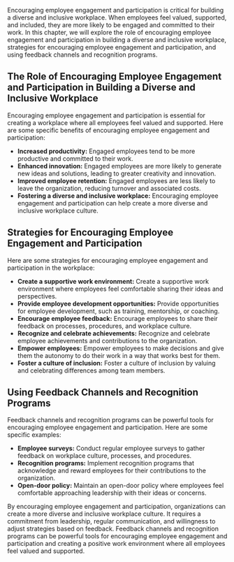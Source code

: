 
Encouraging employee engagement and participation is critical for building a diverse and inclusive workplace. When employees feel valued, supported, and included, they are more likely to be engaged and committed to their work. In this chapter, we will explore the role of encouraging employee engagement and participation in building a diverse and inclusive workplace, strategies for encouraging employee engagement and participation, and using feedback channels and recognition programs.

The Role of Encouraging Employee Engagement and Participation in Building a Diverse and Inclusive Workplace
-----------------------------------------------------------------------------------------------------------

Encouraging employee engagement and participation is essential for creating a workplace where all employees feel valued and supported. Here are some specific benefits of encouraging employee engagement and participation:

* **Increased productivity:** Engaged employees tend to be more productive and committed to their work.
* **Enhanced innovation:** Engaged employees are more likely to generate new ideas and solutions, leading to greater creativity and innovation.
* **Improved employee retention:** Engaged employees are less likely to leave the organization, reducing turnover and associated costs.
* **Fostering a diverse and inclusive workplace:** Encouraging employee engagement and participation can help create a more diverse and inclusive workplace culture.

Strategies for Encouraging Employee Engagement and Participation
----------------------------------------------------------------

Here are some strategies for encouraging employee engagement and participation in the workplace:

* **Create a supportive work environment:** Create a supportive work environment where employees feel comfortable sharing their ideas and perspectives.
* **Provide employee development opportunities:** Provide opportunities for employee development, such as training, mentorship, or coaching.
* **Encourage employee feedback:** Encourage employees to share their feedback on processes, procedures, and workplace culture.
* **Recognize and celebrate achievements:** Recognize and celebrate employee achievements and contributions to the organization.
* **Empower employees:** Empower employees to make decisions and give them the autonomy to do their work in a way that works best for them.
* **Foster a culture of inclusion:** Foster a culture of inclusion by valuing and celebrating differences among team members.

Using Feedback Channels and Recognition Programs
------------------------------------------------

Feedback channels and recognition programs can be powerful tools for encouraging employee engagement and participation. Here are some specific examples:

* **Employee surveys:** Conduct regular employee surveys to gather feedback on workplace culture, processes, and procedures.
* **Recognition programs:** Implement recognition programs that acknowledge and reward employees for their contributions to the organization.
* **Open-door policy:** Maintain an open-door policy where employees feel comfortable approaching leadership with their ideas or concerns.

By encouraging employee engagement and participation, organizations can create a more diverse and inclusive workplace culture. It requires a commitment from leadership, regular communication, and willingness to adjust strategies based on feedback. Feedback channels and recognition programs can be powerful tools for encouraging employee engagement and participation and creating a positive work environment where all employees feel valued and supported.
